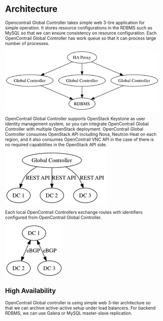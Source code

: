 # Architecture

Opencontrail Global Controller takes simple web 3-tire application for simple operation.
It stores resource configurations in the RDBMS such as MySQL so that we can ensure consistency on
resource configuration. Each OpenContrail Global Controller has work queue so that it can process large number of processes.

![Figure Architecture](./images/architecture.png "Figure Architecture")

OpenContrail Global Controller supports OpenStack Keystone as user identity management system, so you can
integrate OpenContrail Global Controller with multiple OpenStack deployment.
OpenContrail Global Controller consumes OpenStack API including Nova, Neutron Heat on each region, and it also
consumes OpenContrail VNC API in the case of there is no required capabilities in the OpenStack API side.

![Figure Resource federation](./images/federation.png "Figure Resource federation")

Each local OpenContrail Controllers exchange routes with identifiers configured from OpenContrail Global Controller.

![Figure BGP federation](./images/bgp.png "Figure GP federation")

## High Availability

OpenContrail Global controller is using simple web 3-tier architecture so that we can
archive active-active setup under load balancers. For backend RDBMS, we can use
Galera or MySQL master-slave replication.